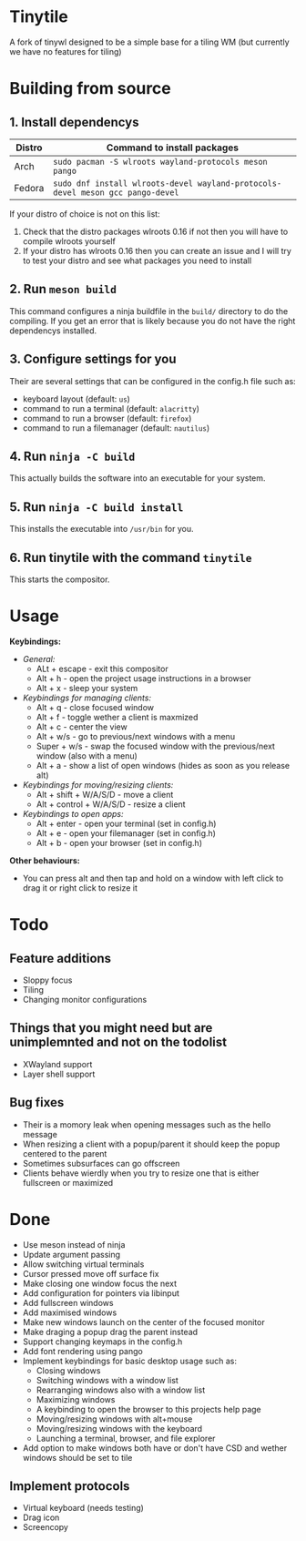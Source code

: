 # Tinytile

A fork of tinywl designed to be a simple base for a tiling WM (but currently we have no features for tiling)

# Building from source

## 1. Install dependencys
| Distro | Command to install packages                                                    |
|--------|--------------------------------------------------------------------------------|
| Arch   | `sudo pacman -S wlroots wayland-protocols meson pango`                         |
| Fedora | `sudo dnf install wlroots-devel wayland-protocols-devel meson gcc pango-devel` |

If your distro of choice is not on this list:
 1. Check that the distro packages wlroots 0.16 if not then you will have to compile wlroots yourself
 2. If your distro has wlroots 0.16 then you can create an issue and I will try to test your distro and see what packages you need to install

## 2. Run `meson build`
This command configures a ninja buildfile in the `build/` directory to do the compiling.
If you get an error that is likely because you do not have the right dependencys installed.

## 3. Configure settings for you
Their are several settings that can be configured in the config.h file such as:
 - keyboard layout (default: `us`)
 - command to run a terminal (default: `alacritty`)
 - command to run a browser (default: `firefox`)
 - command to run a filemanager (default: `nautilus`)

## 4. Run `ninja -C build`
This actually builds the software into an executable for your system.

## 5. Run `ninja -C build install`
This installs the executable into `/usr/bin` for you.

## 6. Run tinytile with the command `tinytile`
This starts the compositor.

# Usage

**Keybindings:**
 - *General:*
    - ALt + escape             - exit this compositor
    - Alt + h                  - open the project usage instructions in a browser
    - Alt + x                  - sleep your system
 - *Keybindings for managing clients:*
    - Alt + q                  - close focused window
    - Alt + f                  - toggle wether a client is maxmized
    - Alt + c                  - center the view
    - Alt + w/s                - go to previous/next windows with a menu
    - Super + w/s              - swap the focused window with the previous/next window (also with a menu)
    - Alt + a                  - show a list of open windows (hides as soon as you release alt)
 - *Keybindings for moving/resizing clients:*
    - Alt + shift + W/A/S/D    - move a client
    - Alt + control + W/A/S/D  - resize a client
 - *Keybindings to open apps:*
    - Alt + enter              - open your terminal (set in config.h)
    - Alt + e                  - open your filemanager (set in config.h)
    - Alt + b                  - open your browser (set in config.h)

**Other behaviours:**
 - You can press alt and then tap and hold on a window with left click to drag it or right click to resize it

# Todo

## Feature additions
 - Sloppy focus
 - Tiling
 - Changing monitor configurations

## Things that you might need but are unimplemnted and not on the todolist
 - XWayland support
 - Layer shell support

## Bug fixes
 - Their is a momory leak when opening messages such as the hello message
 - When resizing a client with a popup/parent it should keep the popup centered to the parent
 - Sometimes subsurfaces can go offscreen
 - Clients behave wierdly when you try to resize one that is either fullscreen or maximized

# Done
 - Use meson instead of ninja
 - Update argument passing
 - Allow switching virtual terminals
 - Cursor pressed move off surface fix
 - Make closing one window focus the next
 - Add configuration for pointers via libinput
 - Add fullscreen windows
 - Add maximised windows
 - Make new windows launch on the center of the focused monitor
 - Make draging a popup drag the parent instead
 - Support changing keymaps in the config.h
 - Add font rendering using pango
 - Implement keybindings for basic desktop usage such as:
    - Closing windows
    - Switching windows with a window list
    - Rearranging windows also with a window list
    - Maximizing windows
    - A keybinding to open the browser to this projects help page
    - Moving/resizing windows with alt+mouse
    - Moving/resizing windows with the keyboard
    - Launching a terminal, browser, and file explorer
 - Add option to make windows both have or don't have CSD and wether windows should be set to tile
## Implement protocols
 - Virtual keyboard (needs testing)
 - Drag icon
 - Screencopy
